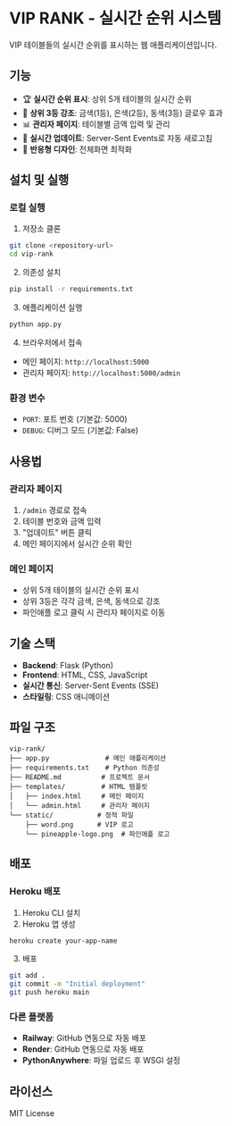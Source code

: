 # VIP RANK - 실시간 순위 시스템

VIP 테이블들의 실시간 순위를 표시하는 웹 애플리케이션입니다.

## 기능

- 🏆 **실시간 순위 표시**: 상위 5개 테이블의 실시간 순위
- 🥇 **상위 3등 강조**: 금색(1등), 은색(2등), 동색(3등) 글로우 효과
- 📊 **관리자 페이지**: 테이블별 금액 입력 및 관리
- 🔄 **실시간 업데이트**: Server-Sent Events로 자동 새로고침
- 📱 **반응형 디자인**: 전체화면 최적화

## 설치 및 실행

### 로컬 실행

1. 저장소 클론
```bash
git clone <repository-url>
cd vip-rank
```

2. 의존성 설치
```bash
pip install -r requirements.txt
```

3. 애플리케이션 실행
```bash
python app.py
```

4. 브라우저에서 접속
- 메인 페이지: `http://localhost:5000`
- 관리자 페이지: `http://localhost:5000/admin`

### 환경 변수

- `PORT`: 포트 번호 (기본값: 5000)
- `DEBUG`: 디버그 모드 (기본값: False)

## 사용법

### 관리자 페이지
1. `/admin` 경로로 접속
2. 테이블 번호와 금액 입력
3. "업데이트" 버튼 클릭
4. 메인 페이지에서 실시간 순위 확인

### 메인 페이지
- 상위 5개 테이블의 실시간 순위 표시
- 상위 3등은 각각 금색, 은색, 동색으로 강조
- 파인애플 로고 클릭 시 관리자 페이지로 이동

## 기술 스택

- **Backend**: Flask (Python)
- **Frontend**: HTML, CSS, JavaScript
- **실시간 통신**: Server-Sent Events (SSE)
- **스타일링**: CSS 애니메이션

## 파일 구조

```
vip-rank/
├── app.py              # 메인 애플리케이션
├── requirements.txt    # Python 의존성
├── README.md          # 프로젝트 문서
├── templates/         # HTML 템플릿
│   ├── index.html     # 메인 페이지
│   └── admin.html     # 관리자 페이지
└── static/           # 정적 파일
    ├── word.png      # VIP 로고
    └── pineapple-logo.png  # 파인애플 로고
```

## 배포

### Heroku 배포

1. Heroku CLI 설치
2. Heroku 앱 생성
```bash
heroku create your-app-name
```

3. 배포
```bash
git add .
git commit -m "Initial deployment"
git push heroku main
```

### 다른 플랫폼

- **Railway**: GitHub 연동으로 자동 배포
- **Render**: GitHub 연동으로 자동 배포
- **PythonAnywhere**: 파일 업로드 후 WSGI 설정

## 라이선스

MIT License
